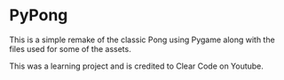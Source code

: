 # PyPong

This is a simple remake of the classic Pong using Pygame along with the files used for some of the assets.

This was a learning project and is credited to Clear Code on Youtube.
